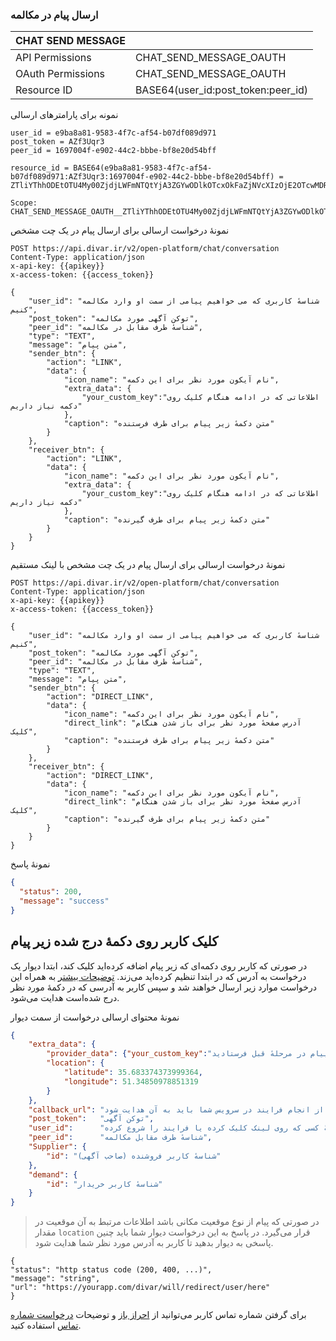 ### ارسال پیام در مکالمه

| CHAT SEND MESSAGE |                                    |
| ----------------- | ---------------------------------- |
| API Permissions   | CHAT_SEND_MESSAGE_OAUTH            |
| OAuth Permissions | CHAT_SEND_MESSAGE_OAUTH            |
| Resource ID       | BASE64(user_id:post_token:peer_id) |

نمونه برای پارامترهای ارسالی

```
user_id = e9ba8a81-9583-4f7c-af54-b07df089d971
post_token = AZf3Uqr3
peer_id = 1697004f-e902-44c2-bbbe-bf8e20d54bff

resource_id = BASE64(e9ba8a81-9583-4f7c-af54-b07df089d971:AZf3Uqr3:1697004f-e902-44c2-bbbe-bf8e20d54bff) = ZTliYThhODEtOTU4My00ZjdjLWFmNTQtYjA3ZGYwODlkOTcxOkFaZjNVcXIzOjE2OTcwMDRmLWU5MDItNDRjMi1iYmJlLWJmOGUyMGQ1NGJmZg==

Scope:
CHAT_SEND_MESSAGE_OAUTH__ZTliYThhODEtOTU4My00ZjdjLWFmNTQtYjA3ZGYwODlkOTcxOkFaZjNVcXIzOjE2OTcwMDRmLWU5MDItNDRjMi1iYmJlLWJmOGUyMGQ1NGJmZg==
```

نمونهٔ درخواست ارسالی برای ارسال پیام در یک چت مشخص

```http request
POST https://api.divar.ir/v2/open-platform/chat/conversation
Content-Type: application/json
x-api-key: {{apikey}}
x-access-token: {{access_token}}

{
    "user_id": "شناسهٔ کاربری که می خواهیم پیامی از سمت او وارد مکالمه کنیم",
    "post_token": "توکن آگهی مورد مکالمه",
    "peer_id": "شناسهٔ طرف مقابل در مکالمه",
    "type": "TEXT",
    "message": "متن پیام",
    "sender_btn": {
        "action": "LINK",
        "data": {
            "icon_name": "نام آیکون مورد نظر برای این دکمه",
            "extra_data": {
                "your_custom_key":"اطلاعاتی که در ادامه هنگام کلیک روی دکمه نیاز داریم"
            },
            "caption": "متن دکمهٔ زیر پیام برای طرف فرستنده"
        }
    },
    "receiver_btn": {
        "action": "LINK",
        "data": {
            "icon_name": "نام آیکون مورد نظر برای این دکمه",
            "extra_data": {
                "your_custom_key":"اطلاعاتی که در ادامه هنگام کلیک روی دکمه نیاز داریم"
            },
            "caption": "متن دکمهٔ زیر پیام برای طرف گیرنده"
        }
    }
}
```

نمونهٔ درخواست ارسالی برای ارسال پیام در یک چت مشخص با لینک مستقیم

```http request
POST https://api.divar.ir/v2/open-platform/chat/conversation
Content-Type: application/json
x-api-key: {{apikey}}
x-access-token: {{access_token}}

{
    "user_id": "شناسهٔ کاربری که می خواهیم پیامی از سمت او وارد مکالمه کنیم",
    "post_token": "توکن آگهی مورد مکالمه",
    "peer_id": "شناسهٔ طرف مقابل در مکالمه",
    "type": "TEXT",
    "message": "متن پیام",
    "sender_btn": {
        "action": "DIRECT_LINK",
        "data": {
            "icon_name": "نام آیکون مورد نظر برای این دکمه",
            "direct_link": "آدرس صفحهٔ مورد نظر برای باز شدن هنگام کلیک",
            "caption": "متن دکمهٔ زیر پیام برای طرف فرستنده"
        }
    },
    "receiver_btn": {
        "action": "DIRECT_LINK",
        "data": {
            "icon_name": "نام آیکون مورد نظر برای این دکمه",
            "direct_link": "آدرس صفحهٔ مورد نظر برای باز شدن هنگام کلیک",
            "caption": "متن دکمهٔ زیر پیام برای طرف گیرنده"
        }
    }
}
```

نمونهٔ پاسخ

```json
{
  "status": 200,
  "message": "success"
}
```

## کلیک کاربر روی دکمهٔ درج شده زیر پیام

در صورتی که کاربر روی دکمه‌ای که زیر پیام اضافه کرده‌اید کلیک کند، ابتدا دیوار یک درخواست به آدرس که در ابتدا تنظیم کرده‌اید می‌زند. [توضیحات بیشتر](/panel/)
به همراه این درخواست موارد زیر ارسال خواهند شد و سپس کاربر به آدرسی که در دکمهٔ مورد نظر درج شده‌است هدایت می‌شود.

نمونهٔ محتوای ارسالی درخواست از سمت دیوار

```JSON
{
    "extra_data": {
        "provider_data": {"your_custom_key":"اطلاعاتی که در درخواست ارسال پیام در مرحلهٔ قبل فرستادید"},
        "location": {
            "latitude": 35.683374373999364,
            "longitude": 51.34850978851319
        }    
    },
    "callback_url": "آدرسی که کاربر پس از انجام فرایند در سرویس شما باید به آن هدایت شود",
    "post_token":   "توکن آگهی",
    "user_id":      "شناسهٔ کسی که روی لینک کلیک کرده یا فرایند را شروع کرده",
    "peer_id":      "شناسهٔ طرف مقابل مکالمه",
    "Supplier": {
        "id": "شناسهٔ کاربر فروشنده (صاحب آگهی)"
    },
    "demand": {
        "id": "شناسهٔ کاربر خریدار"
    }
}

```
> در صورتی که پیام از نوع موقعیت مکانی باشد اطلاعات مرتبط به آن موقعیت در مقدار `location` قرار می‌گیرد.
در پاسخ به این درخواست دیوار شما باید چنین پاسخی به دیوار بدهید تا کاربر به آدرس مورد نظر شما هدایت شود.

```
{
"status": "http status code (200, 400, ...)",
"message": "string",
"url": "https://yourapp.com/divar/will/redirect/user/here"
}
```

برای گرفتن شماره تماس کاربر می‌توانید از [احراز باز](/oauth/) و توضیحات [درخواست شماره تماس](oauth/get_user.md) استفاده کنید.
